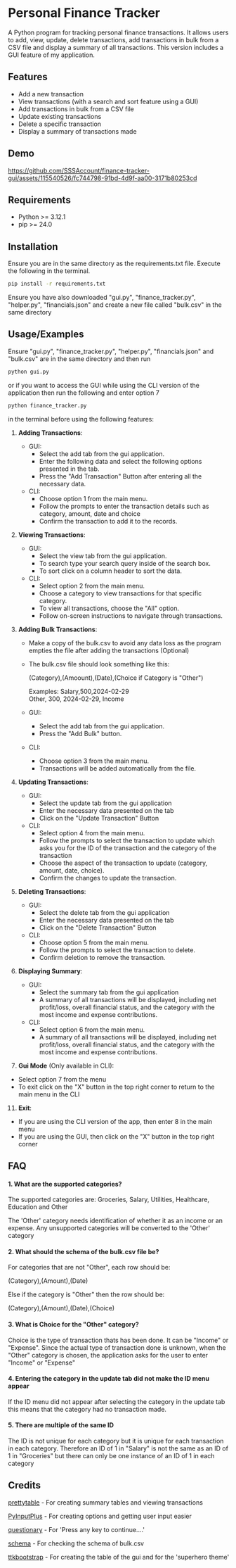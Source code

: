 # Personal Finance Tracker

A Python program for tracking personal finance transactions. It allows users to add, view, update, delete transactions, add transactions in bulk from a CSV file and display a summary of all transactions. This version includes a GUI feature of my application.


## Features

- Add a new transaction
- View transactions (with a search and sort feature using a GUI)
- Add transactions in bulk from a CSV file
- Update existing transactions
- Delete a specific transaction
- Display a summary of transactions made

## Demo

https://github.com/SSSAccount/finance-tracker-gui/assets/115540526/fc744798-91bd-4d9f-aa00-3171b80253cd

## Requirements
- Python >= 3.12.1
- pip >= 24.0

## Installation

Ensure you are in the same directory as the requirements.txt file. Execute the following in the terminal.

```bash
pip install -r requirements.txt
```

Ensure you have also downloaded "gui.py", "finance_tracker.py", "helper.py", "financials.json" and create a new file called
"bulk.csv" in the same directory

## Usage/Examples

Ensure "gui.py", "finance_tracker.py", "helper.py", "financials.json" and "bulk.csv" are in the same directory and then run 
```bash
python gui.py
```

or if you want to access the GUI while using the CLI version of the application then run the following and enter option 7
```bash
python finance_tracker.py
```

in the terminal before using the following features:

1. **Adding Transactions**:
   - GUI:
      - Select the add tab from the gui application.
      - Enter the following data and select the following options presented in the tab.
      - Press the "Add Transaction" Button after entering all the necessary data.
   - CLI:
      - Choose option 1 from the main menu.
      - Follow the prompts to enter the transaction details such as category, amount, date and choice
      - Confirm the transaction to add it to the records.

2. **Viewing Transactions**:
   - GUI:
      - Select the view tab from the gui application.
      - To search type your search query inside of the search box.
      - To sort click on a column header to sort the data.
   - CLI:
      - Select option 2 from the main menu.
      - Choose a category to view transactions for that specific category.
      - To view all transactions, choose the "All" option.
      - Follow on-screen instructions to navigate through transactions.
     
4. **Adding Bulk Transactions**:
   - Make a copy of the bulk.csv to avoid any data loss as the program empties the file after adding the transactions (Optional)
   - The bulk.csv file should look something like this:
      
      (Category),(Amoount),(Date),(Choice if Category is "Other")

      Examples:
        Salary,500,2024-02-29\
        Other, 300, 2024-02-29, Income 

   - GUI:
      - Select the add tab from the gui application.
      - Press the "Add Bulk" button.
   - CLI:
      - Choose option 3 from the main menu.
      - Transactions will be added automatically from the file.

5. **Updating Transactions**:
   - GUI:
      - Select the update tab from the gui application
      - Enter the necessary data presented on the tab
      - Click on the "Update Transaction" Button
   - CLI:
      - Select option 4 from the main menu.
      - Follow the prompts to select the transaction to update which asks you for the ID of the transaction and the category of the transaction
      - Choose the aspect of the transaction to update (category, amount, date, choice).
      - Confirm the changes to update the transaction.

7. **Deleting Transactions**:
   - GUI:
      - Select the delete tab from the gui application
      - Enter the necessary data presented on the tab
      - Click on the "Delete Transaction" Button
   - CLI:
      - Choose option 5 from the main menu.
      - Follow the prompts to select the transaction to delete.
      - Confirm deletion to remove the transaction.

9. **Displaying Summary**:
   - GUI:
      - Select the summary tab from the gui application
      - A summary of all transactions will be displayed, including net profit/loss, overall financial status, and the category with the most income and expense contributions.
   - CLI:
      - Select option 6 from the main menu.
      - A summary of all transactions will be displayed, including net profit/loss, overall financial status, and the category with the most income and expense contributions.   


11. **Gui Mode** (Only available in CLI):
   - Select option 7 from the menu
   - To exit click on the "X" button in the top right corner to return to the main menu in the CLI

11. **Exit**:
   - If you are using the CLI version of the app, then enter 8 in the main menu
   - If you are using the GUI, then click on the "X" button in the top right corner 

## FAQ

#### 1. What are the supported categories?

The supported categories are:
Groceries, Salary, Utilities, Healthcare, Education and Other

The 'Other' category needs identification of whether it as an income or an expense. Any unsupported categories will be converted to the 'Other' category

#### 2. What should the schema of the bulk.csv file be?

For categories that are not "Other", each row should be:

(Category),(Amount),(Date)

Else if the category is "Other" then the row should be:

(Category),(Amount),(Date),(Choice)

#### 3. What is Choice for the "Other" category?

Choice is the type of transaction thats has been done. It can be "Income" or "Expense". Since the actual type of transaction done is unknown,
when the "Other" category is chosen, the application asks for the user to enter "Income" or "Expense" 

#### 4. Entering the category in the update tab did not make the ID menu appear

If the ID menu did not appear after selecting the category in the update tab this means that the category had no transaction made.

#### 5. There are multiple of the same ID

The ID is not unique for each category but it is unique for each transaction in each category. Therefore an ID of 1 in "Salary" is not the same
as an ID of 1 in "Groceries" but there can only be one instance of an ID of 1 in each category

## Credits

[prettytable](https://github.com/jazzband/prettytable) - For creating summary tables and viewing transactions

[PyInputPlus](https://github.com/asweigart/pyinputplus) - For creating options and getting user input easier

[questionary](https://github.com/tmbo/questionary) - For 'Press any key to continue....'

[schema](https://github.com/keleshev/schema) - For checking the schema of bulk.csv

[ttkbootstrap](https://github.com/israel-dryer/ttkbootstrap) - For creating the table of the gui and for the 'superhero theme'
